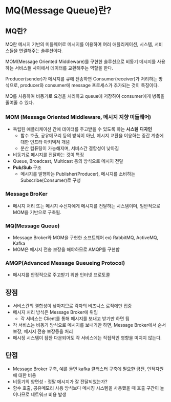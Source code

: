 # MQ(Message Queue)란?

## MQ란?

MQ란 메시지 기반의 미들웨어로 메시지를 이용하여 여러 애플리케이션, 시스템, 서비스들을 연결해주는 솔루션이다.

MOM(Message Oriented Middleware)를 구현한 솔루션으로 비동기 메시지를 사용하는 서비스들 사이에서 데이터를 교환해주는 역할을 한다.

Producer(sender)가 메시지를 큐에 전송하면 Consumer(receiver)가 처리하는 방식으로, producer와 consumer에 message 프로세스가 추가되는 것이 특징이다.

MQ를 사용하여 비동기로 요청을 처리하고 queue에 저장하여 consumer에게 병목을 줄여줄 수 있다.

### MOM (Message Oriented Middleware, 메시지 지향 미들웨어)

- 독립된 애플리케이션 간에 데이터를 주고받을 수 있도록 하는 **시스템 디자인**
  - 함수 호출, 공유메모리 등의 방식이 아닌, 메시지 교환을 이응하는 중간 계층에 대한 인프라 아키텍쳐 개념
  - 분산 컴퓨팅이 가능해지며, 서비스간 결합성이 낮아짐
- 비동기로 메시지를 전달하는 것이 특징
- Queue, Broadcast, Multicast 등의 방식으로 메시지 전달
- **Pub/Sub** 구조
  - 메시지를 발행하는 Publisher(Producer), 메시지를 소비하는 Subscribe(Consumer)로 구성

### Message BroKer

- 메시지 처리 또는 메시지 수신자에게 메시지를 전달하는 시스템이며, 일반적으로 MOM을 기반으로 구축됨.

### MQ(Message Queue)

- Message Broker와 MOM을 구현한 소프트웨어 ex) RabbitMQ, ActiveMQ, Kafka
- MOM은 메시지 전송 보장을 해야하므로 AMQP를 구현함

### AMQP(Advanced Message Queueing Protocol)

- 메시지를 안정적으로 주고받기 위한 인터넷 프로토콜

## 장점

- 서비스간의 결합성이 낮아지므로 각자의 비즈니스 로직에만 집중
- 메시지 처리 방식은 Message Broker에 위임
  - 각 서비스는 Client를 통해 메시지를 보내고 받기만 하면 됨
- 각 서비스는 비동기 방식으로 메시지를 보내기만 하면, Message Broker에서 순서 보장, 메시지 전송 보장등을 처리
- 메시징 시스템이 잠깐 다운되어도 각 서비스에는 직접적인 영향을 미치지 않는다.



## 단점

- Message Broker 구축, 예를 들면 kafka 클러스터 구축에 필요한 금전, 인적자원에 대한 비용
- 비동기의 양면성 - 정말 메시지가 잘 전달되었는가?
- 함수 호출, 공유메모리 사용 방식보다 메시징 시스템을 사용했을 때 호출 구간이 늘어나므로 네트워크 비용 발생